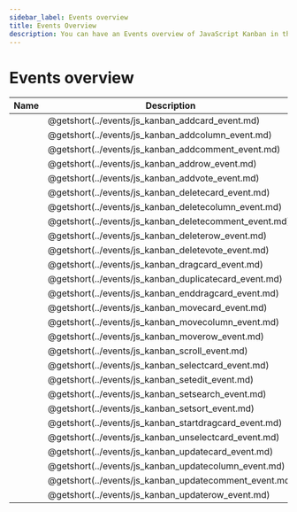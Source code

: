 ```yaml
---
sidebar_label: Events overview
title: Events Overview
description: You can have an Events overview of JavaScript Kanban in the documentation of the DHTMLX JavaScript Kanban library. Browse developer guides and API reference, try out code examples and live demos, and download a free 30-day evaluation version of DHTMLX Kanban.
---
```


# Events overview

| Name                                                      | Description                                             |
| ----------------------------------------------------------| --------------------------------------------------------|
| [](../events/js_kanban_addcard_event.md)                  | @getshort(../events/js_kanban_addcard_event.md)         |
| [](../events/js_kanban_addcolumn_event.md)                | @getshort(../events/js_kanban_addcolumn_event.md)       |
| [](../events/js_kanban_addcomment_event.md)               | @getshort(../events/js_kanban_addcomment_event.md)      |
| [](../events/js_kanban_addrow_event.md)                   | @getshort(../events/js_kanban_addrow_event.md)          |
| [](../events/js_kanban_addvote_event.md)                  | @getshort(../events/js_kanban_addvote_event.md)         |
| [](../events/js_kanban_deletecard_event.md)               | @getshort(../events/js_kanban_deletecard_event.md)      |
| [](../events/js_kanban_deletecolumn_event.md)             | @getshort(../events/js_kanban_deletecolumn_event.md)    |
| [](../events/js_kanban_deletecomment_event.md)            | @getshort(../events/js_kanban_deletecomment_event.md)   |
| [](../events/js_kanban_deleterow_event.md)                | @getshort(../events/js_kanban_deleterow_event.md)       |
| [](../events/js_kanban_deletevote_event.md)               | @getshort(../events/js_kanban_deletevote_event.md)      |
| [](../events/js_kanban_dragcard_event.md)                 | @getshort(../events/js_kanban_dragcard_event.md)        |
| [](../events/js_kanban_duplicatecard_event.md)            | @getshort(../events/js_kanban_duplicatecard_event.md)   |
| [](../events/js_kanban_enddragcard_event.md)              | @getshort(../events/js_kanban_enddragcard_event.md)     |
| [](../events/js_kanban_movecard_event.md)                 | @getshort(../events/js_kanban_movecard_event.md)        |
| [](../events/js_kanban_movecolumn_event.md)               | @getshort(../events/js_kanban_movecolumn_event.md)      |
| [](../events/js_kanban_moverow_event.md)                  | @getshort(../events/js_kanban_moverow_event.md)         |
| [](../events/js_kanban_scroll_event.md)                   | @getshort(../events/js_kanban_scroll_event.md)          |
| [](../events/js_kanban_selectcard_event.md)               | @getshort(../events/js_kanban_selectcard_event.md)      |
| [](../events/js_kanban_setedit_event.md)                  | @getshort(../events/js_kanban_setedit_event.md)         |
| [](../events/js_kanban_setsearch_event.md)                | @getshort(../events/js_kanban_setsearch_event.md)       |
| [](../events/js_kanban_setsort_event.md)                  | @getshort(../events/js_kanban_setsort_event.md)         |
| [](../events/js_kanban_startdragcard_event.md)            | @getshort(../events/js_kanban_startdragcard_event.md)   |
| [](../events/js_kanban_unselectcard_event.md)             | @getshort(../events/js_kanban_unselectcard_event.md)    |
| [](../events/js_kanban_updatecard_event.md)               | @getshort(../events/js_kanban_updatecard_event.md)      |
| [](../events/js_kanban_updatecolumn_event.md)             | @getshort(../events/js_kanban_updatecolumn_event.md)    |
| [](../events/js_kanban_updatecomment_event.md)            | @getshort(../events/js_kanban_updatecomment_event.md)   |
| [](../events/js_kanban_updaterow_event.md)                | @getshort(../events/js_kanban_updaterow_event.md)       |